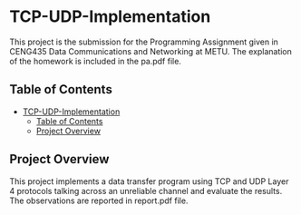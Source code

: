 # TCP-UDP-Implementation

This project is the submission for the Programming Assignment given in CENG435 Data Communications and Networking at METU. The explanation of the homework is included in the pa.pdf file.

## Table of Contents
- [TCP-UDP-Implementation](#tcp-udp-implementation)
  - [Table of Contents](#table-of-contents)
  - [Project Overview](#project-overview)

## Project Overview

This project implements a data transfer program using TCP and UDP Layer 4 protocols talking across an unreliable channel and evaluate the results. The observations are reported in report.pdf file.
